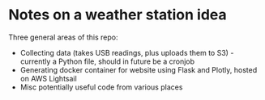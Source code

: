 # Notes on a weather station idea

Three general areas of this repo: 

* Collecting data (takes USB readings, plus uploads them to S3) - currently a Python file, should in future be a cronjob
* Generating docker container for website using Flask and Plotly, hosted on AWS Lightsail
* Misc potentially useful code from various places
